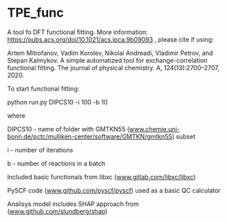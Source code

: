 # TPE_func

A tool fo DFT functional fitting. More information: https://pubs.acs.org/doi/10.1021/acs.jpca.9b09093 , please cite if using:

Artem Mitrofanov, Vadim Korolev, Nikolai Andreadi, Vladimir Petrov, and Stepan Kalmykov. A simple automatized tool for exchange-correlation functional fitting. The journal of physical chemistry. A, 124(13):2700–2707, 2020.

To start functional fitting:

python run.py DIPCS10 -i 100 -b 10

where

DIPCS10 - name of folder with GMTKN55 (www.chemie.uni-bonn.de/pctc/mulliken-center/software/GMTKN/gmtkn55) subset

i - number of iterations

b - number of reactions in a batch


Included basic functionals from libxc (www.gitlab.com/libxc/libxc)

PySCF code (www.github.com/pyscf/pyscf) used as a basic QC calculator

Analisys model includes SHAP approach from (www.github.com/slundberg/shap)
